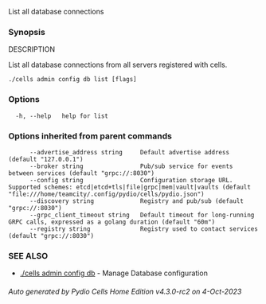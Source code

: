 List all database connections

### Synopsis


DESCRIPTION

  List all database connections from all servers registered with cells.


```
./cells admin config db list [flags]
```

### Options

```
  -h, --help   help for list
```

### Options inherited from parent commands

```
      --advertise_address string     Default advertise address (default "127.0.0.1")
      --broker string                Pub/sub service for events between services (default "grpc://:8030")
      --config string                Configuration storage URL. Supported schemes: etcd|etcd+tls|file|grpc|mem|vault|vaults (default "file:///home/teamcity/.config/pydio/cells/pydio.json")
      --discovery string             Registry and pub/sub (default "grpc://:8030")
      --grpc_client_timeout string   Default timeout for long-running GRPC calls, expressed as a golang duration (default "60m")
      --registry string              Registry used to contact services (default "grpc://:8030")
```

### SEE ALSO

* [./cells admin config db](./cells-admin-config-db)	 - Manage Database configuration

###### Auto generated by Pydio Cells Home Edition v4.3.0-rc2 on 4-Oct-2023
